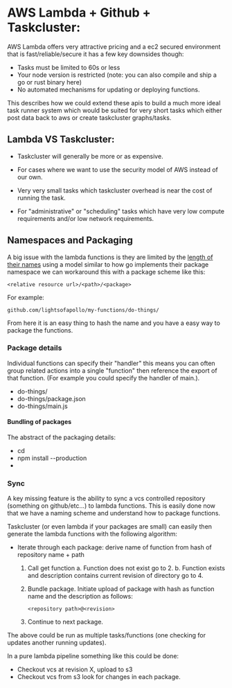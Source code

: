 # AWS Lambda + Github + Taskcluster:

AWS Lambda offers very attractive pricing and a ec2 secured environment that is fast/reliable/secure it has a few key downsides though:

 - Tasks must be limited to 60s or less
 - Your node version is restricted (note: you can also compile and ship a go or rust binary here)
 - No automated mechanisms for updating or deploying functions.

This describes how we could extend these apis to build a much more ideal task runner system which would be suited for very
short tasks which either post data back to aws or create taskcluster graphs/tasks.


## Lambda VS Taskcluster:

  - Taskcluster will generally be more or as expensive.

  - For cases where we want to use the security model of AWS instead of
    our own.

  - Very very small tasks which taskcluster overhead is near the cost of
    running the task.

  - For "administrative" or "scheduling" tasks which have very low
    compute requirements and/or low network requirements.

## Namespaces and Packaging

A big issue with the lambda functions is they are limited by the [length of their names](http://docs.aws.amazon.com/lambda/latest/dg/API_FunctionConfiguration.html) using a model similar to how go implements their package namespace we can workaround this with a package scheme like this:

```
<relative resource url>/<path>/<package>
```

For example:

```
github.com/lightsofapollo/my-functions/do-things/
```

From here it is an easy thing to hash the name and you have a easy way
to package the functions.

### Package details

Individual functions can specify their "handler" this means you can
often group related actions into a single "function" then reference the
export of that function. (For example you could specify the handler of
main.<export>).

 - do-things/
 - do-things/package.json
 - do-things/main.js

#### Bundling of packages

The abstract of the packaging details:

 - cd <package>
 - npm install --production
 - <zip the contents of package>


### Sync

A key missing feature is the ability to sync a vcs controlled repository
(something on github/etc...) to lambda functions. This is easily done
now that we have a naming scheme and understand how to package
functions.

Taskcluster (or even lambda if your packages are small) can easily then
generate the lambda functions with the following algorithm:

  - Iterate through each package: derive name of function from hash of repository name + path
     1. Call get function
        a. Function does not exist go to 2.
        b. Function exists and description contains current revision of directory go to 4.
        
     2. Bundle package. Initiate upload of package with hash as function
        name and the description as follows:

        `<repository path>@<revision>`

    3. Continue to next package.

The above could be run as multiple tasks/functions (one checking for
updates another running updates).

In a pure lambda pipeline something like this could be done:

  - Checkout vcs at revision X, upload to s3
  - Checkout vcs from s3 look for changes in each package.
